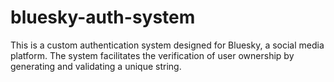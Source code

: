 # bluesky-auth-system
This is a custom authentication system designed for Bluesky, a social media platform. The system facilitates the verification of user ownership by generating and validating a unique string.
